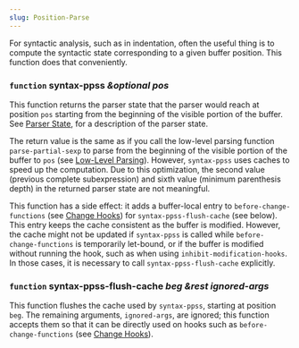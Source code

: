 ```yaml
---
slug: Position-Parse
---
```


For syntactic analysis, such as in indentation, often the useful thing is to compute the syntactic state corresponding to a given buffer position. This function does that conveniently.

### <span className="tag function">`function`</span> **syntax-ppss** *\&optional pos*

This function returns the parser state that the parser would reach at position `pos` starting from the beginning of the visible portion of the buffer. See [Parser State](/docs/elisp/Parser-State), for a description of the parser state.

The return value is the same as if you call the low-level parsing function `parse-partial-sexp` to parse from the beginning of the visible portion of the buffer to `pos` (see [Low-Level Parsing](/docs/elisp/Low_002dLevel-Parsing)). However, `syntax-ppss` uses caches to speed up the computation. Due to this optimization, the second value (previous complete subexpression) and sixth value (minimum parenthesis depth) in the returned parser state are not meaningful.

This function has a side effect: it adds a buffer-local entry to `before-change-functions` (see [Change Hooks](/docs/elisp/Change-Hooks)) for `syntax-ppss-flush-cache` (see below). This entry keeps the cache consistent as the buffer is modified. However, the cache might not be updated if `syntax-ppss` is called while `before-change-functions` is temporarily let-bound, or if the buffer is modified without running the hook, such as when using `inhibit-modification-hooks`. In those cases, it is necessary to call `syntax-ppss-flush-cache` explicitly.

### <span className="tag function">`function`</span> **syntax-ppss-flush-cache** *beg \&rest ignored-args*

This function flushes the cache used by `syntax-ppss`, starting at position `beg`. The remaining arguments, `ignored-args`, are ignored; this function accepts them so that it can be directly used on hooks such as `before-change-functions` (see [Change Hooks](/docs/elisp/Change-Hooks)).
